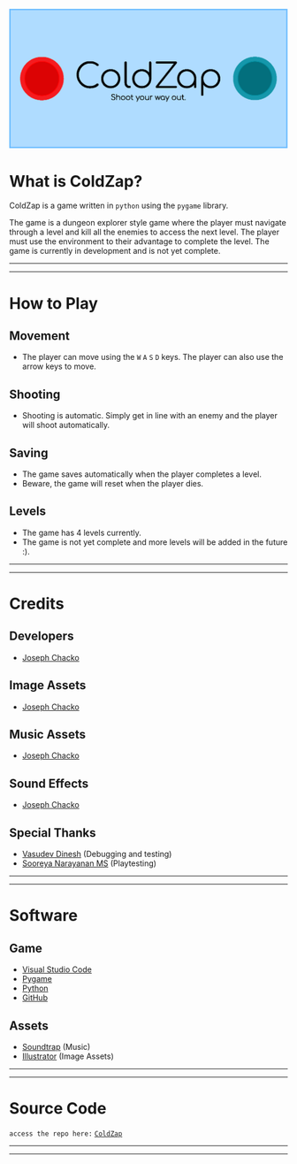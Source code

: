 ![Title Image](assets/images/TitleCard.png)

# What is ColdZap?

ColdZap is a game written in `python` using the `pygame` library.

The game is a dungeon explorer style game where the player must navigate through a level and kill all
the enemies to access the next level. The player must use the environment to
their advantage to complete the level. The game is currently in development and is not yet complete.

---

---

# How to Play

## Movement

- The player can move using the `W` `A` `S` `D` keys. The player can also use the arrow keys to move.

## Shooting

- Shooting is automatic. Simply get in line with an enemy and the player will shoot automatically.

## Saving

- The game saves automatically when the player completes a level.
- Beware, the game will reset when the player dies.

## Levels

- The game has 4 levels currently.
- The game is not yet complete and more levels will be added in the future :).

---

---

# Credits

## Developers

- [Joseph Chacko](https://github.com/CrystallineXXII)

## Image Assets

- [Joseph Chacko](https://github.com/CrystallineXXII)

## Music Assets

- [Joseph Chacko](https://github.com/CrystallineXXII)

## Sound Effects

- [Joseph Chacko](https://github.com/CrystallineXXII)

## Special Thanks

- [Vasudev Dinesh](https://github.com/reveerb513) (Debugging and testing)
- [Sooreya Narayanan MS](https://github.com/kraitos100) (Playtesting)

---

---

# Software

## Game

- [Visual Studio Code](https://code.visualstudio.com/)
- [Pygame](https://www.pygame.org/news)
- [Python](https://www.python.org/)
- [GitHub](https.//github.com)

## Assets

- [Soundtrap](https://www.soundtrap.com/) (Music)
- [Illustrator](https://www.adobe.com/in/products/illustrator.html) (Image Assets)

---

---

# Source Code

`access the repo here:` [`ColdZap`](https://crystallinexxii.github.io/ColdZap)

---

---
